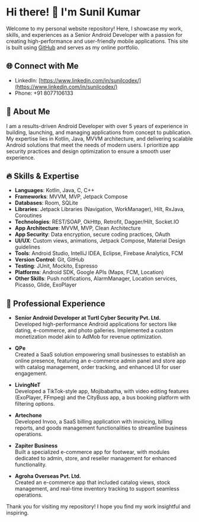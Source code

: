 # Hi there! 👋 I'm Sunil Kumar

Welcome to my personal website repository! Here, I showcase my work, skills, and experiences as a Senior Android Developer with a passion for creating high-performance and user-friendly mobile applications. This site is built using [GitHub](https://github.com/sunilcodex) and serves as my online portfolio.

## 🌐 Connect with Me
- LinkedIn: [https://www.linkedin.com/in/sunilcodex/](https://www.linkedin.com/in/sunilcodex/)
- Phone: +91 8077106133

## 📜 About Me
I am a results-driven Android Developer with over 5 years of experience in building, launching, and managing applications from concept to publication. My expertise lies in Kotlin, Java, MVVM architecture, and delivering scalable Android solutions that meet the needs of modern users. I prioritize app security practices and design optimization to ensure a smooth user experience.

## 🔥 Skills & Expertise
- **Languages**: Kotlin, Java, C, C++
- **Frameworks**: MVVM, MVP, Jetpack Compose
- **Databases**: Room, SQLite
- **Libraries**: Jetpack Libraries (Navigation, WorkManager), Hilt, RxJava, Coroutines
- **Technologies**: REST/SOAP, OkHttp, Retrofit, Dagger/Hilt, Socket.IO
- **App Architecture**: MVVM, MVP, Clean Architecture
- **App Security**: Data encryption, secure coding practices, OAuth
- **UI/UX**: Custom views, animations, Jetpack Compose, Material Design guidelines
- **Tools**: Android Studio, IntelliJ IDEA, Eclipse, Firebase Analytics, FCM
- **Version Control**: Git, GitHub
- **Testing**: JUnit, Mockito, Espresso
- **Platforms**: Android SDK, Google APIs (Maps, FCM, Location)
- **Other Skills**: Push notifications, AlarmManager, Location services, Picasso, Glide, ExoPlayer

## 💼 Professional Experience
- **Senior Android Developer at Turtl Cyber Security Pvt. Ltd.**  
   Developed high-performance Android applications for sectors like dating, e-commerce, and photo galleries. Implemented a custom monetization model akin to AdMob for revenue optimization.

- **QPe**  
   Created a SaaS solution empowering small businesses to establish an online presence, featuring an e-commerce admin panel and store app with catalog management, order tracking, and enhanced UI for user engagement.

- **LivingNeT**  
   Developed a TikTok-style app, Mojibabatha, with video editing features (ExoPlayer, FFmpeg) and the CityBuss app, a bus booking platform with filtering options.

- **Artechone**  
   Developed Invoo, a SaaS billing application with invoicing, billing reports, and goods management functionalities to streamline business operations.

- **Zapiter Business**  
   Built a specialized e-commerce app for footwear, with modules dedicated to admin, store, and reseller management for enhanced functionality.

- **Agroha Overseas Pvt. Ltd.**  
   Created an e-commerce app that included catalog views, stock management, and real-time inventory tracking to support seamless operations.

Thank you for visiting my repository! I hope you find my work insightful and inspiring.
